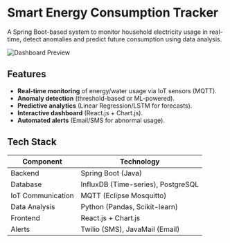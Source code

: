 #  Smart Energy Consumption Tracker

A Spring Boot-based system to monitor household electricity usage in real-time, detect anomalies and predict future consumption using data analysis.

![Dashboard Preview](https://github.com/user-attachments/assets/12fcc316-71b9-4e74-8e63-4537ee92557c)


## Features

- **Real-time monitoring** of energy/water usage via IoT sensors (MQTT).
- **Anomaly detection** (threshold-based or ML-powered).
- **Predictive analytics** (Linear Regression/LSTM for forecasts).
- **Interactive dashboard** (React.js + Chart.js).
- **Automated alerts** (Email/SMS for abnormal usage).

##  Tech Stack

| Component               | Technology                          |
|-------------------------|-------------------------------------|
| Backend                 | Spring Boot (Java)                  |
| Database                | InfluxDB (Time-series), PostgreSQL  |
| IoT Communication       | MQTT (Eclipse Mosquitto)            |
| Data Analysis           | Python (Pandas, Scikit-learn)       |
| Frontend                | React.js + Chart.js                 |
| Alerts                  | Twilio (SMS), JavaMail (Email)      |
